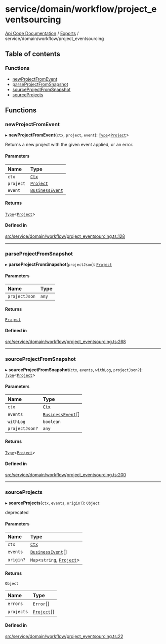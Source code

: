 # service/domain/workflow/project\_eventsourcing
 
[Api Code Documentation](../README.md) / [Exports](../modules.md) / service/domain/workflow/project\_eventsourcing

## Table of contents

### Functions

- [newProjectFromEvent](service_domain_workflow_project_eventsourcing.md#newprojectfromevent)
- [parseProjectFromSnapshot](service_domain_workflow_project_eventsourcing.md#parseprojectfromsnapshot)
- [sourceProjectFromSnapshot](service_domain_workflow_project_eventsourcing.md#sourceprojectfromsnapshot)
- [sourceProjects](service_domain_workflow_project_eventsourcing.md#sourceprojects)

## Functions

### newProjectFromEvent

▸ **newProjectFromEvent**(`ctx`, `project`, `event`): [`Type`](result.md#type)\<[`Project`](../interfaces/service_domain_workflow_project.Project.md)\>

Returns a new project with the given event applied, or an error.

#### Parameters

| Name | Type |
| :------ | :------ |
| `ctx` | [`Ctx`](../interfaces/lib_ctx.Ctx.md) |
| `project` | [`Project`](../interfaces/service_domain_workflow_project.Project.md) |
| `event` | [`BusinessEvent`](service_domain_business_event.md#businessevent) |

#### Returns

[`Type`](result.md#type)\<[`Project`](../interfaces/service_domain_workflow_project.Project.md)\>

#### Defined in

[src/service/domain/workflow/project_eventsourcing.ts:128](https://github.com/openkfw/TruBudget/blob/086d599/api/src/service/domain/workflow/project_eventsourcing.ts#L128)

___

### parseProjectFromSnapshot

▸ **parseProjectFromSnapshot**(`projectJson`): [`Project`](../interfaces/service_domain_workflow_project.Project.md)

#### Parameters

| Name | Type |
| :------ | :------ |
| `projectJson` | `any` |

#### Returns

[`Project`](../interfaces/service_domain_workflow_project.Project.md)

#### Defined in

[src/service/domain/workflow/project_eventsourcing.ts:268](https://github.com/openkfw/TruBudget/blob/086d599/api/src/service/domain/workflow/project_eventsourcing.ts#L268)

___

### sourceProjectFromSnapshot

▸ **sourceProjectFromSnapshot**(`ctx`, `events`, `withLog`, `projectJson?`): [`Type`](result.md#type)\<[`Project`](../interfaces/service_domain_workflow_project.Project.md)\>

#### Parameters

| Name | Type |
| :------ | :------ |
| `ctx` | [`Ctx`](../interfaces/lib_ctx.Ctx.md) |
| `events` | [`BusinessEvent`](service_domain_business_event.md#businessevent)[] |
| `withLog` | `boolean` |
| `projectJson?` | `any` |

#### Returns

[`Type`](result.md#type)\<[`Project`](../interfaces/service_domain_workflow_project.Project.md)\>

#### Defined in

[src/service/domain/workflow/project_eventsourcing.ts:200](https://github.com/openkfw/TruBudget/blob/086d599/api/src/service/domain/workflow/project_eventsourcing.ts#L200)

___

### sourceProjects

▸ **sourceProjects**(`ctx`, `events`, `origin?`): `Object`

deprecated

#### Parameters

| Name | Type |
| :------ | :------ |
| `ctx` | [`Ctx`](../interfaces/lib_ctx.Ctx.md) |
| `events` | [`BusinessEvent`](service_domain_business_event.md#businessevent)[] |
| `origin?` | `Map`\<`string`, [`Project`](../interfaces/service_domain_workflow_project.Project.md)\> |

#### Returns

`Object`

| Name | Type |
| :------ | :------ |
| `errors` | `Error`[] |
| `projects` | [`Project`](../interfaces/service_domain_workflow_project.Project.md)[] |

#### Defined in

[src/service/domain/workflow/project_eventsourcing.ts:22](https://github.com/openkfw/TruBudget/blob/086d599/api/src/service/domain/workflow/project_eventsourcing.ts#L22)
